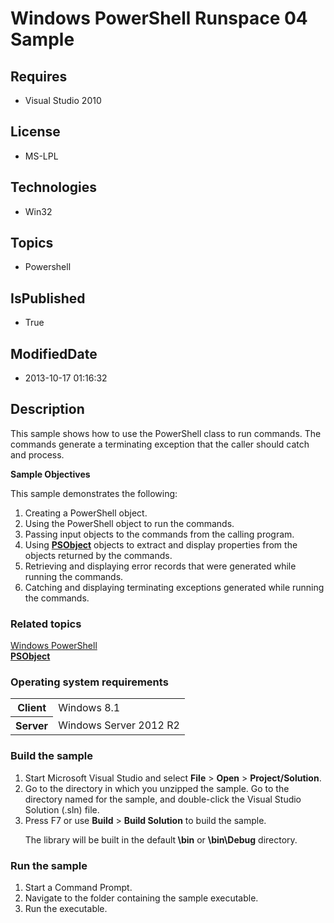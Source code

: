 # Windows PowerShell Runspace 04 Sample
## Requires
* Visual Studio 2010
## License
* MS-LPL
## Technologies
* Win32
## Topics
* Powershell
## IsPublished
* True
## ModifiedDate
* 2013-10-17 01:16:32
## Description

<div id="mainSection">
<p>This sample shows how to use the PowerShell class to run commands. The commands generate a terminating exception that the caller should catch and process.
</p>
<p><b>Sample Objectives</b></p>
<p>This sample demonstrates the following:</p>
<ol>
<li>Creating a PowerShell object. </li><li>Using the PowerShell object to run the commands. </li><li>Passing input objects to the commands from the calling program. </li><li>Using <a href="http://msdn.microsoft.com/en-us/library/windows/desktop/ms572584">
<b>PSObject</b></a> objects to extract and display properties from the objects returned by the commands.
</li><li>Retrieving and displaying error records that were generated while running the commands.
</li><li>Catching and displaying terminating exceptions generated while running the commands.
</li></ol>
<p></p>
<h3><a id="related_topics"></a>Related topics</h3>
<dl><dt><a href="http://go.microsoft.com/fwlink/?LinkID=178145">Windows PowerShell</a>
</dt><dt><a href="http://msdn.microsoft.com/en-us/library/windows/desktop/ms572584"><b>PSObject</b></a>
</dt></dl>
<h3>Operating system requirements</h3>
<table>
<tbody>
<tr>
<th>Client</th>
<td><dt>Windows&nbsp;8.1 </dt></td>
</tr>
<tr>
<th>Server</th>
<td><dt>Windows Server&nbsp;2012&nbsp;R2 </dt></td>
</tr>
</tbody>
</table>
<h3>Build the sample</h3>
<p></p>
<ol>
<li>Start Microsoft Visual Studio and select <b>File</b> &gt; <b>Open</b> &gt; <b>
Project/Solution</b>. </li><li>Go to the directory in which you unzipped the sample. Go to the directory named for the sample, and double-click the Visual Studio Solution (.sln) file.
</li><li>Press F7 or use <b>Build</b> &gt; <b>Build Solution</b> to build the sample.
<p>The library will be built in the default<b> \bin</b> or <b>\bin\Debug</b> directory.</p>
</li></ol>
<p></p>
<h3>Run the sample</h3>
<p></p>
<ol>
<li>Start a Command Prompt. </li><li>Navigate to the folder containing the sample executable. </li><li>Run the executable. </li></ol>
<p></p>
</div>
